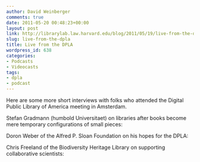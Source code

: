 ```yaml
---
author: David Weinberger
comments: true
date: 2011-05-20 00:48:23+00:00
layout: post
link: http://librarylab.law.harvard.edu/blog/2011/05/19/live-from-the-dpla/
slug: live-from-the-dpla
title: Live from the DPLA
wordpress_id: 638
categories:
- Podcasts
- Videocasts
tags:
- dpla
- podcast
---
```


Here are some more short interviews with folks who attended the Digital Public Library of America meeting in Amsterdam.

Stefan Gradmann (humbold Universitaet) on libraries after books become mere temporary configurations of small pieces:



Doron Weber of the Alfred P. Sloan Foundation on his hopes for the DPLA: 



Chris Freeland of the Biodiversity Heritage Library on supporting collaborative scientists:




